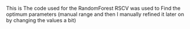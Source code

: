 This is The code used for the RandomForest
RSCV was used to Find the optimum parameters (manual range and then I manually refined it later on by changing the values a bit)
